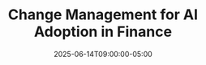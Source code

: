 ---
title: "Change Management for AI Adoption in Finance"
date: 2025-06-14T09:00:00-05:00
draft: false
description: "Strategies to overcome resistance and successfully manage the organizational change required for AI implementation in finance teams."
slug: "change-management-ai-adoption-finance"
tags: ["change management", "AI adoption", "organizational change", "finance transformation", "team leadership"]
categories: ["Finance Leadership in the AI Era"]
series: ["Financial Leadership in the AI Era"]
series_order: 7
showToc: true
---
